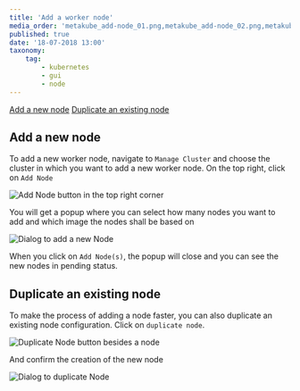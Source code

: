```yaml
---
title: 'Add a worker node'
media_order: 'metakube_add-node_01.png,metakube_add-node_02.png,metakube_add-node_03.png,metakube_add-node_04.png'
published: true
date: '18-07-2018 13:00'
taxonomy:
    tag:
        - kubernetes
        - gui
        - node
---
```


[Add a new node](#add-a-new-node)
[Duplicate an existing node](#duplicate-an-existing-node)

## Add a new node

To add a new worker node, navigate to `Manage Cluster` and choose the cluster in which you want to add a new worker node. On the top right, click on `Add Node`

![Add Node button in the top right corner](image_add-node-button_01.png)

You will get a popup where you can select how many nodes you want to add and which image the nodes shall be based on

![Dialog to add a new Node](image_add-node-dialog_01.png)

When you click on `Add Node(s)`, the popup will close and you can see the new nodes in pending status.

## Duplicate an existing node

To make the process of adding a node faster, you can also duplicate an existing node configuration.
Click on `duplicate node`.

![Duplicate Node button besides a node](image_duplicate-button_01.png)

And confirm the creation of the new node

![Dialog to duplicate Node](image_duplicate-dialog_01.png)

